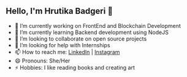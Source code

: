 ## Hello, I'm Hrutika Badgeri 👋

- 🔭 I’m currently working on FrontEnd and Blockchain Development
- 🌱 I’m currently learning Backend development using NodeJS
- 👯 I’m looking to collaborate on open source projects 
- 🤔 I’m looking for help with Internships 
- 📫 How to reach me: [LinkedIn](https://www.linkedin.com/in/hrutika-badgeri-975180194/) | [Instagram](https://www.instagram.com/hrutikabadgeri/) 
- 😄 Pronouns: She/Her
- ⚡ Hobbies: I like reading books and creating art 

